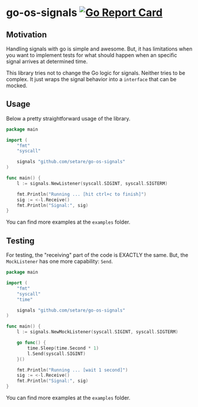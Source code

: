 # go-os-signals [![Go Report Card](https://goreportcard.com/badge/github.com/setare/go-os-signals)](https://goreportcard.com/report/github.com/setare/go-os-signals)

## Motivation

Handling signals with go is simple and awesome. But, it has limitations when you
want to implement tests for what should happen when an specific signal arrives
at determined time.

This library tries not to change the Go logic for signals. Neither tries to be
complex. It just wraps the signal behavior into a `interface` that can be mocked.

## Usage

Below a pretty straightforward usage of the library.

```go
package main

import (
	"fmt"
	"syscall"

	signals "github.com/setare/go-os-signals"
)

func main() {
	l := signals.NewListener(syscall.SIGINT, syscall.SIGTERM)

	fmt.Println("Running ... [hit ctrl+c to finish]")
	sig := <-l.Receive()
	fmt.Println("Signal:", sig)
}
```

You can find more examples at the `examples` folder.

## Testing

For testing, the "receiving" part of the code is EXACTLY the same. But, the `MockListener`
has one more capability: `Send`.

```go
package main

import (
	"fmt"
	"syscall"
	"time"

	signals "github.com/setare/go-os-signals"
)

func main() {
	l := signals.NewMockListener(syscall.SIGINT, syscall.SIGTERM)

	go func() {
		time.Sleep(time.Second * 1)
		l.Send(syscall.SIGINT)
	}()

	fmt.Println("Running ... [wait 1 second]")
	sig := <-l.Receive()
	fmt.Println("Signal:", sig)
}
```

You can find more examples at the `examples` folder.
